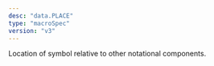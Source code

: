 ```yaml
---
desc: "data.PLACE"
type: "macroSpec"
version: "v3"
---
```


Location of symbol relative to other notational components.